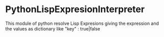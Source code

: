 # PythonLispExpresionInterpreter
This module of python resolve Lisp Expresions giving the expression and the values as dictionary like "key" : true|false
